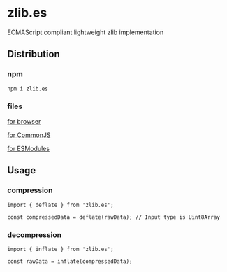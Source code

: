 # zlib.es

ECMAScript compliant lightweight zlib implementation

## Distribution

### npm

```
npm i zlib.es
```

### files

[for browser](https://github.com/zprodev/zlib.es/tree/master/dist/browser)

[for CommonJS](https://github.com/zprodev/zlib.es/tree/master/dist/cjs)

[for ESModules](https://github.com/zprodev/zlib.es/tree/master/dist/esm)

## Usage

### compression

```
import { deflate } from 'zlib.es';

const compressedData = deflate(rawData); // Input type is Uint8Array
```

### decompression

```
import { inflate } from 'zlib.es';

const rawData = inflate(compressedData);
```
